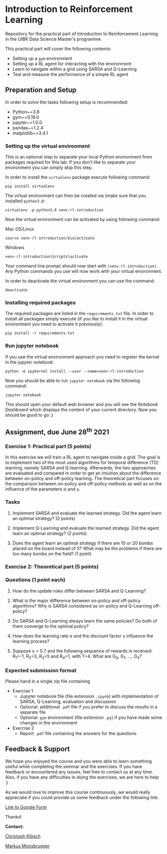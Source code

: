 # Introduction to Reinforcement Learning

Repository for the practical part of Introduction to Reinforcement Learning in the UIBK Data Science Master's programme.

This practical part will cover the following contents:

* Setting up a `gym` environment
* Setting up a RL agent for interacting with the environment
* Learn to navigate within a grid using SARSA and Q-Learning 
* Test and measure the performance of a simple RL agent

## Preparation and Setup

In order to solve the tasks following setup is recommended:
- Python~=3.8
- gym~=0.18.0
- jupyter~=1.0.0
- pandas~=1.2.4
- matplotlib~=3.4.1

### Setting up the virtual environment

This is an optional step to separate your local Python environment from packages required for this lab.
If you don't like to separate your environment you can simply skip this step.

In order to install the `virtualenv` package execute following command:

```
pip install virtualenv
```

The virtual environment can then be created via (make sure that you installed `python3.8`:
```
virtualenv -p python3.8 venv-rl-introduction
```

Now the virtual environment can be activated by using following command:

Mac OS/Linux
```
source venv-rl-introduction/bin/activate
```

Windows
```
venv-rl-introduction\Scripts\activate
```

Your command line prompt should now start with `(venv-rl-introduction)`. 
Any Python commands you use will now work with your virtual environment.

In order to deactivate the virtual environment you can use the command:

```
deactivate
```

### Installing required packages

The required packages are listed in the `requirements.txt` file.
In order to install all packages simply execute (if you like to install it in the virtual environment you need to activate it previously):

```
pip install -r requirements.txt
```


### Run jupyter notebook

If you use the virtual environment approach you need to register the kernel in the jupyter notebook:

```
python -m ipykernel install --user --name=venv-rl-introduction
```

Now you should be able to run `jupyter notebook` via the following command:

```
jupyter notebook
```


This should open your default web browser and you will see the *Notebook Dashboard* which displays the content of your current directory.
Now you should be good to go :)

## Assignment, due June 28<sup>th</sup> 2021


### Exercise 1: Practical part (5 points)
In this exercise we will train a RL agent to navigate inside a grid. The goal is to implement 
two of the most used algorithms for temporal difference (TD) learning, namely SARSA and Q-learning. 
Afterwards, the two approaches are evaluated and compared in order to get an intuition about the 
difference between on-policy and off-policy learning. 
The theoretical part focuses on the comparison between on-policy and off-policy methods as well as on the influence
of the parameters &alpha; and &gamma;.

### Tasks 

1. Implement SARSA and evaluate the learned strategy. Did the agent learn an optimal strategy? (2 points)

2. Implement Q-Learning and evaluate the learned strategy. Did the agent learn an optimal strategy? (2 points)

3. Does the agent learn an optimal strategy if there are 10 or 20 bombs placed on the board
instead of 5? What may be the problems if there are too many bombs on the field? (1 point)

### Exercise 2: Theoretical part (5 points)

### Questions (1 point each)

1. How do the update rules differ between SARSA and Q-Learning? 

2. What is the major difference between on-policy and off-policy algorithms? Why is SARSA considered 
as on-policy and Q-Learning off-policy?

3. Do SARSA and Q-Learning always learn the same policies? Do both of them converge to the optimal policy?

4. How does the learning rate &alpha; and the discount factor &gamma; influence the learning process?

5. Suppose &gamma; = 0.7 and the following sequence of rewards is received: R<sub>1</sub>=-1, 
R<sub>2</sub>=3, R<sub>3</sub>=5 and R<sub>4</sub>=1, with T=4. What are G<sub>0</sub>, G<sub>1</sub>,
..., G<sub>4</sub>?


### Expected submission format

Please hand in a single zip file containing
* Exercise 1
    * Jupyter notebook file (file extension `.ipynb`) with implementation of SARSA, Q-Learning, evaluation and discussion
    * Optional: additional `.pdf` file if you prefer to discuss the results in a separate file
    * Optional: `gym` environment (file extension `.py`) if you have made some changes in the environment 
* Exercise 2
    * Report `.pdf` file containing the answers for the questions


## Feedback & Support
We hope you enjoyed the course and you were able to learn something useful while completing the seminar and the exercises. If you have feedback or encountered any issues,
feel free to contact us at any time. Also, if you have any difficulties in doing the exercises, we are here to help :)

As we would love to improve this course continuously, we would really appreciate if you could provide us some feedback under the following link:  


[Link to Google Form](https://forms.gle/YHJscmbwxTKxz2V1A)

Thanks!

**Contact:**

[Christoph Klösch](mailto:christoph.kloesch@student.uibk.ac.at)

[Markus Moosbrugger](mailto:markus.l.moosbrugger@student.uibk.ac.at)
